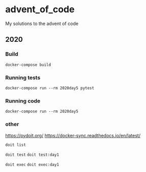 # advent_of_code
My solutions to the advent of code

## 2020

### Build

`docker-compose build`

### Running tests

`docker-compose run --rm 2020day5 pytest`

### Running code

`docker-compose run --rm 2020day5`

### other

https://pydoit.org/
https://docker-sync.readthedocs.io/en/latest/

`doit list`

`doit test`
`doit test:day1`

`doit exec`
`doit exec:day1`
